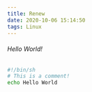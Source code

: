 ```yaml
---
title: Renew
date: 2020-10-06 15:14:50
tags: Linux
---
```


######  Hello World!

    
```bash
#!/bin/sh
# This is a comment!
echo Hello World
```         